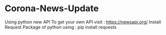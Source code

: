 # Corona-News-Update
Using python new API
To get your own API visit : https://newsapi.org/
Install Request Package of python using : pip install requests
